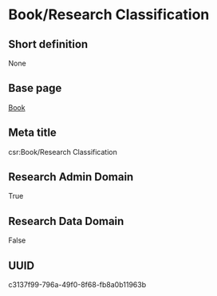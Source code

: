# Book/Research Classification
## Short definition
None
## Base page
[Book](../../Objects/Book.md)
## Meta title
csr:Book/Research Classification
## Research Admin Domain
True
## Research Data Domain
False
## UUID
c3137f99-796a-49f0-8f68-fb8a0b11963b
